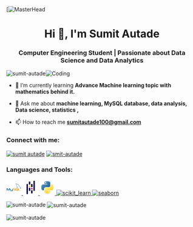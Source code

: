 [![MasterHead](https://blog.imarticus.org/wp-content/uploads/2021/03/hhfhwf.gif)
<h1 align="center">Hi 👋, I'm Sumit Autade</h1>
<h3 align="center">Computer Engineering Student | Passionate about Data Science and Data Analytics</h3>
<img align="right" alt="Coding" width="400" src="https://i.pinimg.com/originals/ef/2d/b0/ef2db0885d94fd149a4b7914923bb2a3.gif">

<p align="left"> <img src="https://komarev.com/ghpvc/?username=sumit-autade&label=Profile%20views&color=0e75b6&style=flat" alt="sumit-autade" /> </p>

- 🌱 I’m currently learning **Advance Machine learning topic with mathematics behind it.**

- 💬 Ask me about **machine learning, MySQL database, data analysis, Data science, statistics ,**

- 📫 How to reach me **sumitautade100@gmail.com**

<h3 align="left">Connect with me:</h3>
<p align="left">
<a href="https://linkedin.com/in/sumit autade" target="blank"><img align="center" src="https://raw.githubusercontent.com/rahuldkjain/github-profile-readme-generator/master/src/images/icons/Social/linked-in-alt.svg" alt="sumit autade" height="30" width="40" /></a>
<a href="https://kaggle.com/smit-autade" target="blank"><img align="center" src="https://raw.githubusercontent.com/rahuldkjain/github-profile-readme-generator/master/src/images/icons/Social/kaggle.svg" alt="smit-autade" height="30" width="40" /></a>
</p>

<h3 align="left">Languages and Tools:</h3>
<p align="left"> <a href="https://www.mysql.com/" target="_blank" rel="noreferrer"> <img src="https://raw.githubusercontent.com/devicons/devicon/master/icons/mysql/mysql-original-wordmark.svg" alt="mysql" width="40" height="40"/> </a> <a href="https://pandas.pydata.org/" target="_blank" rel="noreferrer"> <img src="https://raw.githubusercontent.com/devicons/devicon/2ae2a900d2f041da66e950e4d48052658d850630/icons/pandas/pandas-original.svg" alt="pandas" width="40" height="40"/> </a> <a href="https://www.python.org" target="_blank" rel="noreferrer"> <img src="https://raw.githubusercontent.com/devicons/devicon/master/icons/python/python-original.svg" alt="python" width="40" height="40"/> </a> <a href="https://scikit-learn.org/" target="_blank" rel="noreferrer"> <img src="https://upload.wikimedia.org/wikipedia/commons/0/05/Scikit_learn_logo_small.svg" alt="scikit_learn" width="40" height="40"/> </a> <a href="https://seaborn.pydata.org/" target="_blank" rel="noreferrer"> <img src="https://seaborn.pydata.org/_images/logo-mark-lightbg.svg" alt="seaborn" width="40" height="40"/> </a> </p>

<p><img align="left" src="https://github-readme-stats.vercel.app/api/top-langs?username=sumit-autade&show_icons=true&locale=en&layout=compact" alt="sumit-autade" /></p>

<p>&nbsp;<img align="center" src="https://github-readme-stats.vercel.app/api?username=sumit-autade&show_icons=true&locale=en" alt="sumit-autade" /></p>

<p><img align="center" src="https://github-readme-streak-stats.herokuapp.com/?user=sumit-autade&" alt="sumit-autade" /></p>
